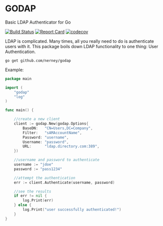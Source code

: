 # GODAP

Basic LDAP Authenticator for Go

[![Build Status](https://travis-ci.org/nerney/godap.svg?branch=master)](https://travis-ci.org/nerney/godap)
[![Report Card](https://goreportcard.com/badge/github.com/nerney/godap)](https://goreportcard.com/report/github.com/nerney/godap)
[![codecov](https://codecov.io/gh/nerney/godap/branch/master/graph/badge.svg)](https://codecov.io/gh/nerney/godap)

LDAP is complicated. Many times, all you really need to do is authenticate users with it.
This package boils down LDAP functionality to one thing: User Authentication.

```
go get github.com/nerney/godap
```

Example:

```go
package main

import (
	"godap"
	"log"
)

func main() {

	//create a new client
	client := godap.New(godap.Options{
		BaseDN:   "CN=Users,DC=Company",
		Filter:   "sAMAccountName",
		Password: "username",
		Username: "password",
		URL:      "ldap.directory.com:389",
	})

	//username and password to authenticate
	username := "jdoe"
	password := "pass1234"

	//attempt the authentication
	err := client.Authenticate(username, password)

	//see the results
	if err != nil {
		log.Print(err)
	} else {
		log.Print("user successfully authenticated!")
	}
}
```
